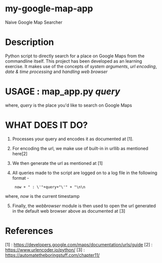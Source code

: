 # my-google-map-app
Naive Google Map Searcher

# Description
Python script to directly search for a place on Google Maps from the commandline itself. This project has been developed as an learning exercise. It makes use of the concepts of *system arguments*, *url encoding*, *date & time processing* and *handling web browser*

# USAGE : map_app.py _query_

where, 
*query* is the place you'd like to search on Google Maps

# WHAT DOES IT DO?

1. Processes your query and encodes it as documented at [1].

2. For encoding the url, we make use of built-in in urllib as mentioned here[2]

3. We then generate the url as mentioned at [1]

4. All queries made to the script are logged on to a log file in the following format - 

        now + " : \'"+query+"\'" + "\n\n

where,
*now* is the current timestamp

5. Finally, the *webbrowser* module is then used to open the url generated in the default web browser above as documented at [3]

# References

[1] : https://developers.google.com/maps/documentation/urls/guide
[2] : https://www.urlencoder.io/python/
[3] : https://automatetheboringstuff.com/chapter11/
